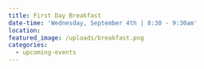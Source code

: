 ```yaml
---
title: First Day Breakfast
date-time: 'Wednesday, September 4th | 8:30 - 9:30am'
location:
featured_image: /uploads/breakfast.png
categories:
  - upcoming-events
---
```


